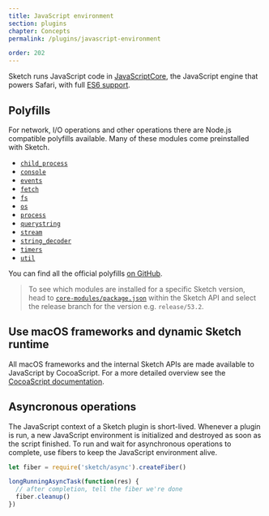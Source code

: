 ```yaml
---
title: JavaScript environment
section: plugins
chapter: Concepts
permalink: /plugins/javascript-environment

order: 202
---
```


Sketch runs JavaScript code in [JavaScriptCore](https://trac.webkit.org/wiki/JavaScriptCore), the JavaScript engine that powers Safari, with full [ES6 support](https://webkit.org/blog/6756/es6-feature-complete/).

## Polyfills

For network, I/O operations and other operations there are Node.js compatible polyfills available. Many of these modules come preinstalled with Sketch.

- [`child_process`](https://github.com/skpm/child_process)
- [`console`](https://github.com/skpm/console)
- [`events`](https://github.com/skpm/events)
- [`fetch`](https://github.com/skpm/sketch-polyfill-fetch)
- [`fs`](https://github.com/skpm/fs)
- [`os`](https://github.com/skpm/os)
- [`process`](https://github.com/skpm/process)
- [`querystring`](https://github.com/skpm/querystring)
- [`stream`](https://github.com/skpm/stream)
- [`string_decoder`](https://github.com/skpm/string_decoder)
- [`timers`](https://github.com/skpm/timers)
- [`util`](https://github.com/skpm/util)

You can find all the official polyfills [on GitHub](https://github.com/search?q=topic%3Apolyfill+org%3Askpm&type=Repositories).

> To see which modules are installed for a specific Sketch version, head to [`core-modules/package.json`](https://github.com/BohemianCoding/SketchAPI/blob/develop/core-modules/package.json) within the Sketch API and select the release branch for the version e.g. `release/53.2`.

## Use macOS frameworks and dynamic Sketch runtime

All macOS frameworks and the internal Sketch APIs are made available to JavaScript by CocoaScript. For a more detailed overview see the [CocoaScript documentation](/plugins/cocoascript).

## Asyncronous operations

The JavaScript context of a Sketch plugin is short-lived. Whenever a plugin is run, a new JavaScript environment is initialized and destroyed as soon as the script finished. To run and wait for asynchronous operations to complete, use fibers to keep the JavaScript environment alive.

```js
let fiber = require('sketch/async').createFiber()

longRunningAsyncTask(function(res) {
  // after completion, tell the fiber we're done
  fiber.cleanup()
})
```
